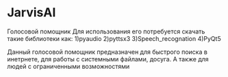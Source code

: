 # JarvisAI
Голосовой помощник 
Для использования его потребуется скачать такие библиотеки как:
1)pyaudio
2)pyttsx3
3)Speech_recognation
4)PyQt5

Данный голосовой помощник предназначен для быстрого поиска в инетрнете, для работы с системными файлами, досуга. А также для людей с ограниченными возможностями
